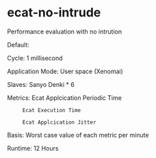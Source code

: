 # ecat-no-intrude
Performance evaluation with no intrution

Default: 

Cycle: 1 millisecond

Application Mode: User space (Xenomai)

Slaves: Sanyo Denki * 6

Metrics: Ecat Applcication Periodic Time

         Ecat Execution Time

         Ecat Applcication Jitter

Basis: Worst case value of each metric per minute

Runtime: 12 Hours
